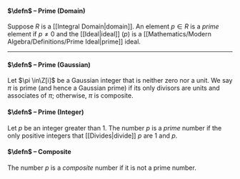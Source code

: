 #### $\defn$ – Prime (Domain)
Suppose $R$ is a [[Integral Domain|domain]]. An element $p \in R$ is a *prime* element if $p \neq 0$ and the [[Ideal|ideal]] $(p)$ is a [[Mathematics/Modern Algebra/Definitions/Prime Ideal|prime]] ideal. 
***
#### $\defn$ – Prime (Gaussian)
Let $\pi \in\Z[i]$ be a Gaussian integer that is neither zero nor a unit. We say $\pi$ is 
prime (and hence a Gaussian prime) if its only divisors are units and associates 
of $\pi$; otherwise, $\pi$ is composite.

#### $\defn$ – Prime (Integer)
Let $p$ be an integer greater than $1$. The number $p$ is a *prime* number if the only positive integers that [[Divides|divide]] $p$ are $1$ and $p$. 

#### $\defn$ – Composite
The number $p$ is a *composite* number if it is not a prime number.
